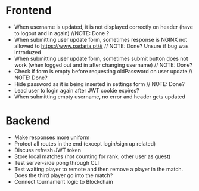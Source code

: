 # Frontend
- When username is updated, it is not displayed correctly on header (have to logout and in again) //NOTE: Done ?
- When submitting user update form, sometimes response is NGINX not allowed to https://www.padaria.pt/# // NOTE: Done? Unsure if bug was introduzed
- When submitting user update form, sometimes submit button does not work (when logged out and in after changing username) // NOTE: Done?
- Check if form is empty before requesting oldPassword on user update // NOTE: Done?
- Hide password as it is being inserted in settings form // NOTE: Done?
- Lead user to login again after JWT cookie expires?
- When submitting empty username, no error and header gets updated

# Backend
- Make responses more uniform
- Protect all routes in the end (except login/sign up related)
- Discuss refresh JWT token
- Store local matches (not counting for rank, other user as guest)
- Test server-side pong through CLI
- Test waiting player to remote and then remove a player in the match. Does the third player go into the match?
- Connect tournament logic to Blockchain